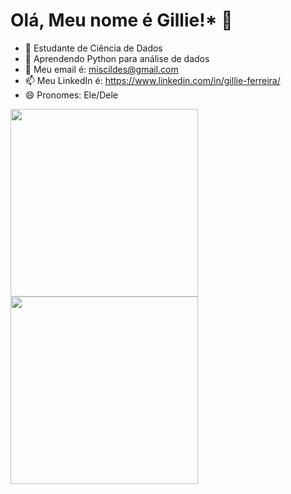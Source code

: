 # Olá, Meu nome é Gillie!* 👋

- 🔭 Estudante de Ciência de Dados
- 🌱 Aprendendo Python para análise de dados
- 💬 Meu email é: miscildes@gmail.com
- 📫 Meu LinkedIn é: https://www.linkedin.com/in/gillie-ferreira/
- 😄 Pronomes: Ele/Dele


<div>
        <a href="https://beacons.ai/miscildes"></a>
        <img height="300cm" src="https://github-readme-stats.vercel.app/api?username=miscildes&show_icons=true&theme=dracula&include_all_commits=true&count_private=true"/>
        <img height="300cm" src="https://github-readme-stats.vercel.app/api/top-langs/?username=miscildes&layout=compact)](https://github.com/miscildes/github-readme-stats)">
</div>
